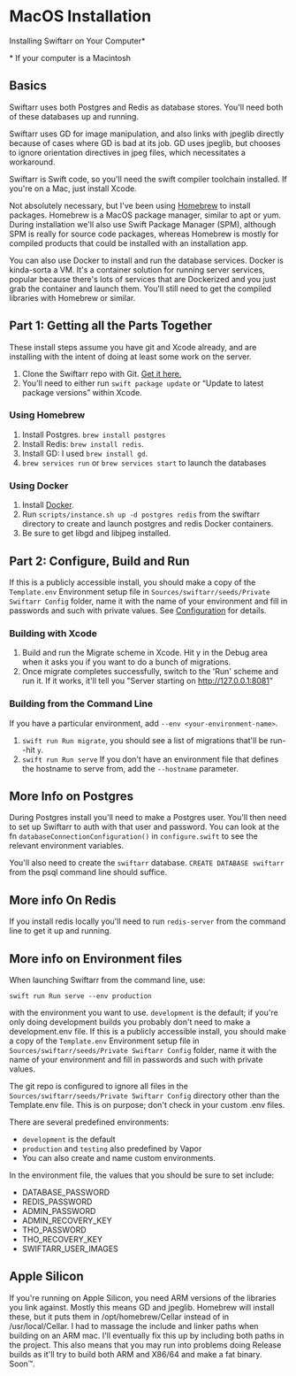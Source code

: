 MacOS Installation
==================

Installing Swiftarr on Your Computer\*

\* If your computer is a Macintosh

## Basics

Swiftarr uses both Postgres and Redis as database stores. You'll need both of these databases up and running.

Swiftarr uses GD for image manipulation, and also links with jpeglib directly because of cases where GD is bad at its job. GD uses jpeglib, but chooses to ignore orientation directives in jpeg files, which necessitates a workaround.

Swiftarr is Swift code, so you'll need the swift compiler toolchain installed. If you're on a Mac, just install Xcode.

Not absolutely necessary, but I've been using [Homebrew](https://brew.sh) to install packages. Homebrew is a MacOS package manager, similar to apt or yum. During installation we'll also use Swift Package Manager (SPM), although SPM is really for source code packages, whereas Homebrew is mostly for compiled products that could be installed with an installation app.

You can also use Docker to install and run the database services. Docker is kinda-sorta a VM. It's a container solution for running server services, popular because there's lots of services that are Dockerized and you just grab the container and launch them. You'll still need to get the compiled libraries with Homebrew or similar.

## Part 1: Getting all the Parts Together

These install steps assume you have git and Xcode already, and are installing with the intent of doing at least some work on the server. 

1. Clone the Swiftarr repo with Git. [Get it here.](https://github.com/jocosocial/swiftarr/)
2. You’ll need to either run `swift package update` or “Update to latest package versions” within Xcode.

### Using Homebrew

1. Install Postgres. `brew install postgres`
2. Install Redis: `brew install redis`. 
3. Install GD: I used `brew install gd`.
4. `brew services run` or `brew services start` to launch the databases

### Using Docker

1. Install [Docker](https://www.docker.com/).
2. Run `scripts/instance.sh up -d postgres redis` from the swiftarr directory to create and launch postgres and redis Docker containers.
3. Be sure to get libgd and libjpeg installed.

## Part 2: Configure, Build and Run

If this is a publicly accessible install, you should make a copy of the `Template.env` Environment setup file in `Sources/swiftarr/seeds/Private Swiftarr Config` folder, name it with the name of your environment and fill in passwords and such with private values. See [Configuration](configuration.html) for details.

### Building with Xcode

1. Build and run the Migrate scheme in Xcode. Hit y in the Debug area when it asks you if you want to do a bunch of migrations.
2. Once migrate completes successfully, switch to the 'Run' scheme and run it. If it works, it'll tell you "Server starting on http://127.0.0.1:8081"

### Building from the Command Line

If you have a particular environment, add `--env <your-environment-name>`.

1. `swift run Run migrate`, you should see a list of migrations that'll be run--hit `y`.
2. `swift run Run serve` If you don't have an environment file that defines the hostname to serve from, add the `--hostname` parameter.

## More Info on Postgres

During Postgres install you'll need to make a Postgres user. You'll then need to set up Swiftarr to auth with that user and password. You can look at the fn `databaseConnectionConfiguration()` in `configure.swift` to see the relevant environment variables.

You'll also need to create the `swiftarr` database. `CREATE DATABASE swiftarr` from the psql command line should suffice.

## More info On Redis

If you install redis locally you'll need to run `redis-server` from the command line to get it up and running.

## More info on Environment files

When launching Swiftarr from the command line, use:

`swift run Run serve --env production`

with the environment you want to use. `development` is the default; if you're only doing development builds you probably don't need to make a development.env file. If this is a publicly accessible install, you should make a copy of the `Template.env` Environment setup file in `Sources/swiftarr/seeds/Private Swiftarr Config` folder, name it with the name of your environment and fill in passwords and such with private values.

The git repo is configured to ignore all files in the `Sources/swiftarr/seeds/Private Swiftarr Config` directory other than the Template.env file. This is on purpose; don't check in your custom .env files.

There are several predefined environments:
- `development` is the default
- `production` and `testing` also predefined by Vapor
- You can also create and name custom environments.

In the environment file, the values that you should be sure to set include:

- DATABASE_PASSWORD
- REDIS_PASSWORD
- ADMIN_PASSWORD
- ADMIN_RECOVERY_KEY
- THO_PASSWORD
- THO_RECOVERY_KEY
- SWIFTARR_USER_IMAGES

## Apple Silicon

If you're running on Apple Silicon, you need ARM versions of the libraries you link against. Mostly this means GD and jpeglib. Homebrew will install these, but it puts them in /opt/homebrew/Cellar instead of in /usr/local/Cellar. I had to massage the include and linker paths when building on an ARM mac. I'll eventually fix this up by including both paths in the project. This also means that you may run into problems doing Release builds as it'll try to build both ARM and X86/64 and make a fat binary. Soon™.